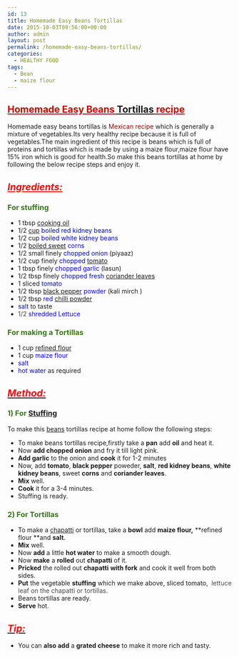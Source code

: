 ```yaml
---
id: 13
title: Homemade Easy Beans Tortillas
date: 2015-10-03T09:56:00+00:00
author: admin
layout: post
permalink: /homemade-easy-beans-tortillas/
categories:
  - HEALTHY FOOD
tags:
  - Bean
  - maize flour
---
```


## <span style="color: #cc0000; text-decoration: underline;">**Homemade Easy Beans [Tortillas](http://en.wikipedia.org/wiki/Tortilla "Tortilla") recipe**</span>

Homemade easy beans tortillas is <span style="color: #990000;">Mexican recipe</span> which is generally a mixture of vegetables.Its very healthy recipe because it is full of vegetables.The main ingredient of this recipe is beans which is full of proteins and tortillas which is made by using a maize flour,maize flour have 15% iron which is good for health.So make this beans tortillas at home by following the below recipe steps and enjoy it.

## **<span style="color: red;">_<u>Ingredients:</u>_</span>**

### <span style="color: #38761d;">For stuffing</span>

*   1 tbsp [cooking oil](http://en.wikipedia.org/wiki/Cooking_oil "Cooking oil")
*   1/2 [cup](http://en.wikipedia.org/wiki/Measuring_cup "Measuring cup") <span style="color: blue;">boiled red kidney beans</span>
*   1/2 cup <span style="color: blue;">boiled white kidney beans</span>
*   1/2 [boiled sweet](http://en.wikipedia.org/wiki/Hard_candy "Hard candy") <span style="color: blue;">corns</span>
*   1/2 small finely <span style="color: blue;">chopped onion</span> (piyaaz)
*   1/2 cup finely <span style="color: blue;">chopped</span> [tomato](http://en.wikipedia.org/wiki/Tomato "Tomato")
*   1 tbsp finely <span style="color: blue;">chopped garlic</span> (lasun)
*   1/2 tbsp finely <span style="color: blue;">chopped fresh</span> [coriander leaves](http://en.wikipedia.org/wiki/Coriander "Coriander")
*   1 sliced <span style="color: blue;">tomato</span>
*   1/2 tbsp [black pepper](http://en.wikipedia.org/wiki/Black_pepper "Black pepper") <span style="color: blue;">powder</span> (kali mirch )
*   1/2 tbsp <span style="color: blue;">red</span> [chilli powder](http://en.wikipedia.org/wiki/Chili_powder "Chili powder")
*   <span style="color: blue;">salt</span> to taste
*   <span style="color: #454545;">1/2</span> <span style="color: blue;">shredded Lettuce</span>

### <span style="color: #38761d;">For making a Tortillas</span>

*   1 cup [refined flour](http://en.wikipedia.org/wiki/Flour "Flour")
*   1 cup <span style="color: blue;">maize flour</span>
*   <span style="color: blue;">salt</span>
*   <span style="color: blue;">hot water</span> as required

## _<u><span style="color: red;">Method:</span></u>_

### <span style="color: #38761d;">1) For [Stuffing](http://en.wikipedia.org/wiki/Stuffing "Stuffing")</span>

To make this [beans](http://en.wikipedia.org/wiki/Bean "Bean") tortillas recipe at home follow the following steps:

*   To make beans tortillas recipe,firstly take a **pan** add **oil** and heat it.
*   Now **add chopped onion** and fry it till light pink.
*   **Add garlic** to the onion and **cook** it for 1-2 minutes
*   Now, add **tomato**, **black pepper** poweder, **salt**, **red kidney beans**, **white kidney beans**, sweet **corns** and **coriander leaves**.
*   **Mix** well.
*   **Cook** it for a 3-4 minutes.
*   Stuffing is ready.

### <span style="color: #38761d;">2) For Tortillas</span>

*   To make a [chapatti](http://en.wikipedia.org/wiki/Chapati "Chapati") or tortillas, take a **bowl** add **maize flour,** **refined flour **and **salt**.
*   **Mix** well.
*   Now **add** a little **hot water** to make a smooth dough.
*   Now **make** a **rolled** out **chapatti** of it.
*   **Pricked** the rolled out **chapatti** **with fork** and cook it well from both sides.
*   **Put** the vegetable **stuffing** which we make above, sliced tomato, <span style="color: #454545;"> lettuce leaf on the chapatti or tortillas.</span>
*   Beans tortillas are ready.
*   **Serve** hot.

## _<u><span style="color: red;">Tip:</span></u>_

*   You can **also add** a **grated cheese** to make it more rich and tasty.
